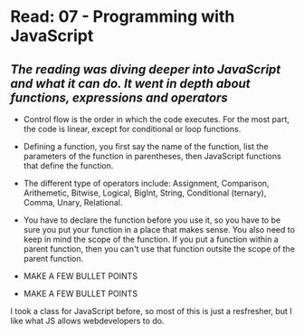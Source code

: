 # Read: 07 - Programming with JavaScript

## *The reading was diving deeper into JavaScript and what it can do. It went in depth about functions, expressions and operators*

* Control flow is the order in which the code executes. For the most part, the code is linear, except for conditional or loop functions.

* Defining a function, you first say the name of the function, list the parameters of the function in parentheses, then JavaScript functions that define the function.

* The different type of operators include: Assignment, Comparison, Arithemetic, Bitwise, Logical, BigInt, String, Conditional (ternary), Comma, Unary, Relational.

* You have to declare the function before you use it, so you have to be sure you put your function in a place that makes sense. You also need to keep in mind the scope of the function. If you put a function within a parent function, then you can't use that function outsite the scope of the parent function.

* MAKE A FEW BULLET POINTS

* MAKE A FEW BULLET POINTS

I took a class for JavaScript before, so most of this is just a resfresher, but I like what JS allows webdevelopers to do.

